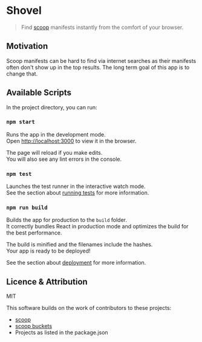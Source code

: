# Shovel

 > Find [scoop](https://scoop.sh) manifests instantly from the comfort of your browser.

## Motivation

Scoop manifests can be hard to find via internet searches as their manifests often don't show up in the top results. 
The long term goal of this app is to change that.

## Available Scripts

In the project directory, you can run:

### `npm start`

Runs the app in the development mode.<br />
Open [http://localhost:3000](http://localhost:3000) to view it in the browser.

The page will reload if you make edits.<br />
You will also see any lint errors in the console.

### `npm test`

Launches the test runner in the interactive watch mode.<br />
See the section about [running tests](https://facebook.github.io/create-react-app/docs/running-tests) for more information.

### `npm run build`

Builds the app for production to the `build` folder.<br />
It correctly bundles React in production mode and optimizes the build for the best performance.

The build is minified and the filenames include the hashes.<br />
Your app is ready to be deployed!

See the section about [deployment](https://facebook.github.io/create-react-app/docs/deployment) for more information.

## Licence & Attribution

MIT

This software builds on the work of contributors to these projects:
* [scoop](https://github.com/lukesampson/scoop)
* [scoop buckets](https://github.com/lukesampson/scoop/blob/master/buckets.json)
* Projects as listed in the package.json 
